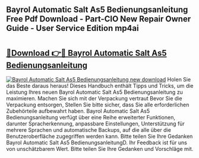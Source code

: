 ## Bayrol Automatic Salt As5 Bedienungsanleitung Free Pdf Download - Part-CIO New Repair Owner Guide - User Service Edition mp4ai

# <h2><a href="http://df34iyk.blite.top/?on=Bayrol+Automatic+Salt+As5+Bedienungsanleitung">🔗Download 👉🔴 Bayrol Automatic Salt As5 Bedienungsanleitung</a></h2>

[![Bayrol Automatic Salt As5 Bedienungsanleitung new download](https://i.imgur.com/lujVjoI.png)](http://df34iyk.blite.top/?on=Bayrol+Automatic+Salt+As5+Bedienungsanleitung)
Holen Sie das Beste daraus heraus! Dieses Handbuch enthält Tipps und Tricks, um die Leistung Ihres neuen Bayrol Automatic Salt As5 Bedienungsanleitung zu maximieren. Machen Sie sich mit der Verpackung vertraut Bevor Sie die Verpackung entsorgen, Stellen Sie bitte sicher, dass Sie alle erforderlichen Zubehörteile aufbewahrt haben. Bayrol Automatic Salt As5 Bedienungsanleitung verfügt über eine Reihe erweiterter Funktionen, darunter Spracherkennung, anpassbare Einstellungen, Unterstützung für mehrere Sprachen und automatische Backups, auf die alle über die Benutzeroberfläche zugegriffen werden kann. Bitte teilen Sie Ihre Gedanken Bayrol Automatic Salt As5 BedienungsanleitungD. Ihr Feedback ist für uns von unschätzbarem Wert. Bitte teilen Sie Ihre Gedanken und Vorschläge mit.
